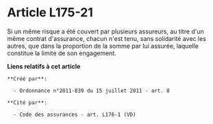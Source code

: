 # Article L175-21

Si un même risque a été couvert par plusieurs assureurs, au titre d'un même contrat d'assurance, chacun n'est tenu, sans
solidarité avec les autres, que dans la proportion de la somme par lui assurée, laquelle constitue la limite de son
engagement.

**Liens relatifs à cet article**

	**Créé par**:

	  - Ordonnance n°2011-839 du 15 juillet 2011 - art. 8

	**Cité par**:

	  - Code des assurances - art. L176-1 (VD)
